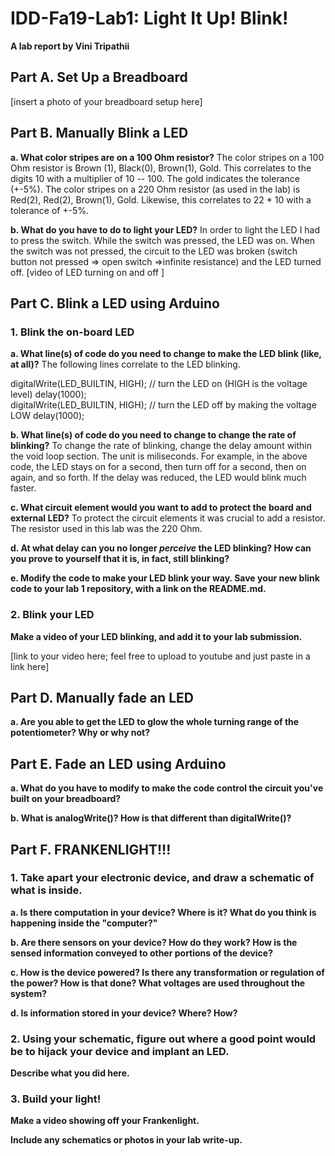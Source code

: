 # IDD-Fa19-Lab1: Light It Up! Blink!

**A lab report by Vini Tripathii**

## Part A. Set Up a Breadboard

[insert a photo of your breadboard setup here]


## Part B. Manually Blink a LED

**a. What color stripes are on a 100 Ohm resistor?**
The color stripes on a 100 Ohm resistor is Brown (1), Black(0), Brown(1), Gold. This correlates to the digits 10 with a multiplier of 10 -- 100. The gold indicates the tolerance (+-5%). The color stripes on a 220 Ohm resistor (as used in the lab) is Red(2), Red(2), Brown(1), Gold. Likewise, this correlates to 22 * 10 with a tolerance of +-5%.
 
**b. What do you have to do to light your LED?**
In order to light the LED I had to press the switch. While the switch was pressed, the LED was on. When the switch was not pressed, the circuit to the LED was broken (switch button not pressed => open switch =>infinite resistance) and the LED turned off.
[video of LED turning on and off ]


## Part C. Blink a LED using Arduino

### 1. Blink the on-board LED

**a. What line(s) of code do you need to change to make the LED blink (like, at all)?**
The following lines correlate to the LED blinking. 

 digitalWrite(LED_BUILTIN, HIGH);   // turn the LED on (HIGH is the voltage level)
 delay(1000);                       
 digitalWrite(LED_BUILTIN, HIGH);   // turn the LED off by making the voltage LOW
 delay(1000);                       

**b. What line(s) of code do you need to change to change the rate of blinking?**
To change the rate of blinking, change the delay amount within the void loop section. The unit is miliseconds. For example, in the above code, the LED stays on for a second, then turn off for a second, then on again, and so forth. If the delay was reduced, the LED would blink much faster.  

**c. What circuit element would you want to add to protect the board and external LED?**
To protect the circuit elements it was crucial to add a resistor. The resistor used in this lab was the 220 Ohm.
 
**d. At what delay can you no longer *perceive* the LED blinking? How can you prove to yourself that it is, in fact, still blinking?**

**e. Modify the code to make your LED blink your way. Save your new blink code to your lab 1 repository, with a link on the README.md.**


### 2. Blink your LED

**Make a video of your LED blinking, and add it to your lab submission.**

[link to your video here; feel free to upload to youtube and just paste in a link here]


## Part D. Manually fade an LED

**a. Are you able to get the LED to glow the whole turning range of the potentiometer? Why or why not?**


## Part E. Fade an LED using Arduino

**a. What do you have to modify to make the code control the circuit you've built on your breadboard?**

**b. What is analogWrite()? How is that different than digitalWrite()?**


## Part F. FRANKENLIGHT!!!

### 1. Take apart your electronic device, and draw a schematic of what is inside. 

**a. Is there computation in your device? Where is it? What do you think is happening inside the "computer?"**

**b. Are there sensors on your device? How do they work? How is the sensed information conveyed to other portions of the device?**

**c. How is the device powered? Is there any transformation or regulation of the power? How is that done? What voltages are used throughout the system?**

**d. Is information stored in your device? Where? How?**

### 2. Using your schematic, figure out where a good point would be to hijack your device and implant an LED.

**Describe what you did here.**

### 3. Build your light!

**Make a video showing off your Frankenlight.**

**Include any schematics or photos in your lab write-up.**
